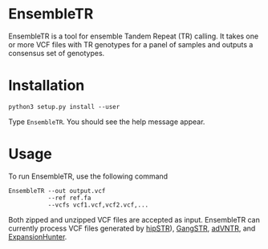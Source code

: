 # EnsembleTR

EnsembleTR is a tool for ensemble Tandem Repeat (TR) calling. It takes one or more VCF files with TR genotypes for a panel of samples and outputs a consensus set of genotypes.


# Installation

```
python3 setup.py install --user
```

Type `EnsembleTR`. You should see the help message appear.

# Usage

To run EnsembleTR, use the following command

```
EnsembleTR --out output.vcf
           --ref ref.fa
           --vcfs vcf1.vcf,vcf2.vcf,...
```

Both zipped and unzipped VCF files are accepted as input. EnsembleTR can currently process VCF files generated by [hipSTR](https://github.com/tfwillems/HipSTR)), [GangSTR](https://github.com/gymreklab/GangSTR), [adVNTR](https://advntr.readthedocs.io/en/latest/#), and [ExpansionHunter](https://github.com/Illumina/ExpansionHunter).
